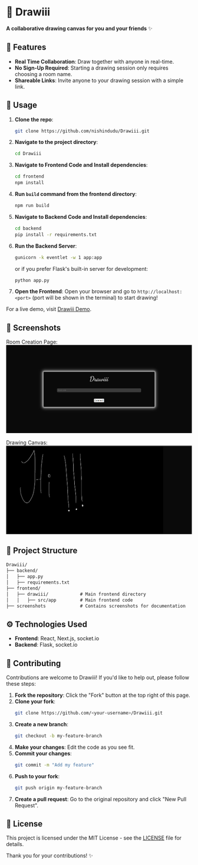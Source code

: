 # 🎨 Drawiii

**A collaborative drawing canvas for you and your friends** ✨

## 💖 Features
- **Real Time Collaboration**: Draw together with anyone in real-time.
- **No Sign-Up Required**: Starting a drawing session only requires choosing a room name.
- **Shareable Links**: Invite anyone to your drawing session with a simple link.

## 🎯 Usage
1. **Clone the repo**: 
   ```bash
   git clone https://github.com/nishindudu/Drawiii.git
   ```

2. **Navigate to the project directory**:
   ```bash
   cd Drawiii
   ```

3. **Navigate to Frontend Code and Install dependencies**:
   ```bash
   cd frontend
   npm install
   ```

4. **Run ``build`` command from the frontend directory**:
   ```bash
   npm run build
   ```

5. **Navigate to Backend Code and Install dependencies**:
   ```bash
   cd backend
   pip install -r requirements.txt
   ```

6. **Run the Backend Server**:
   ```bash
   gunicorn -k eventlet -w 1 app:app
   ```
   or if you prefer Flask's built-in server for development:
   ```bash
   python app.py
   ```

7. **Open the Frontend**:
   Open your browser and go to `http://localhost:<port>` (port will be shown in the terminal) to start drawing!

For a live demo, visit [Drawiii Demo](https://drawiii.onrender.com/).

## 📸 Screenshots

Room Creation Page:
![Room Creation Page](<screenshots/room-selection.png>)

Drawing Canvas:
![Drawing Canvas](<screenshots/canvas.png>)

## 📁 Project Structure

```
Drawiii/
├── backend/
│   ├── app.py
│   ├── requirements.txt
├── frontend/
│   ├── drawiii/            # Main frontend directory
│   │   ├── src/app         # Main frontend code
├── screenshots             # Contains screenshots for documentation
```

## ⚙️ Technologies Used
- **Frontend**: React, Next.js, socket.io
- **Backend**: Flask, socket.io

## 🤝 Contributing

Contributions are welcome to Drawiii! If you'd like to help out, please follow these steps:

1. **Fork the repository**: Click the "Fork" button at the top right of this page.
2. **Clone your fork**: 
   ```bash
   git clone https://github.com/<your-username>/Drawiii.git
   ```
3. **Create a new branch**: 
   ```bash
   git checkout -b my-feature-branch
   ```
4. **Make your changes**: Edit the code as you see fit.
5. **Commit your changes**: 
   ```bash
   git commit -m "Add my feature"
   ```
6. **Push to your fork**: 
   ```bash
   git push origin my-feature-branch
   ```
7. **Create a pull request**: Go to the original repository and click "New Pull Request".

## 📜 License

This project is licensed under the MIT License - see the [LICENSE](LICENSE) file for details.


Thank you for your contributions! ✨